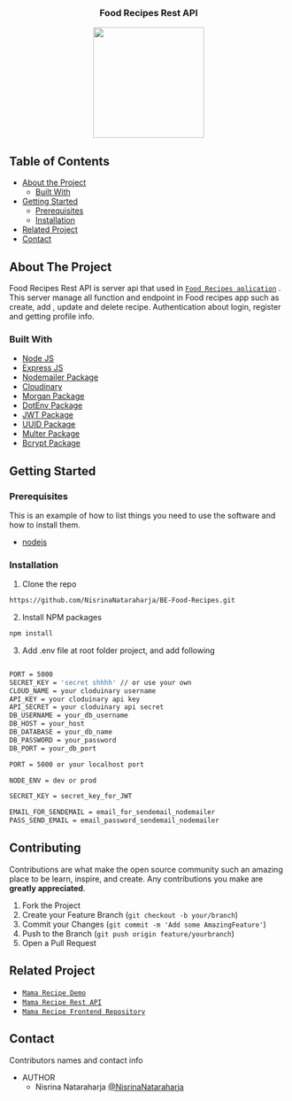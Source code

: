<br />
<p align="center">

  <h3 align="center">Food Recipes Rest API</h3>
  <p align="center">
    <image align="center" width="200" src='https://github.com/NisrinaNataraharja/FE-Food-Recipes/blob/main/public/images/screenshoot/logo.png' />
  </p>


<!-- TABLE OF CONTENTS -->
## Table of Contents

* [About the Project](#about-the-project)
  * [Built With](#built-with)
* [Getting Started](#getting-started)
  * [Prerequisites](#prerequisites)
  * [Installation](#installation)
* [Related Project](#related-project)
* [Contact](#contact)



<!-- ABOUT THE PROJECT -->
## About The Project

Food Recipes Rest API is server api that used in [`Food Recipes aplication`](https://fe-food-recepies.vercel.app) . This server manage all function and endpoint in Food recipes app such as create, add , update and delete recipe. Authentication about login, register and getting profile info.


### Built With

* [Node JS](https://nodejs.org/en/docs/)
* [Express JS](https://expressjs.com/)
* [Nodemailer Package](https://www.npmjs.com/package/nodemailer)
* [Cloudinary](https://cloudinary.com/)
* [Morgan Package](https://www.npmjs.com/package/morgan)
* [DotEnv Package](https://www.npmjs.com/package/dotenv)
* [JWT Package](https://www.npmjs.com/package/jsonwebtoken)
* [UUID Package](https://www.npmjs.com/package/uuid)
* [Multer Package](https://www.npmjs.com/package/multer)
* [Bcrypt Package](https://www.npmjs.com/package/bcrypt)

<!-- GETTING STARTED -->
## Getting Started

### Prerequisites

This is an example of how to list things you need to use the software and how to install them.

* [nodejs](https://nodejs.org/en/download/)

### Installation

1. Clone the repo
```sh
https://github.com/NisrinaNataraharja/BE-Food-Recipes.git
```
2. Install NPM packages
```sh
npm install
```
3. Add .env file at root folder project, and add following
```sh

PORT = 5000
SECRET_KEY = 'secret shhhh' // or use your own
CLOUD_NAME = your cloduinary username
API_KEY = your cloduinary api key
API_SECRET = your cloduinary api secret
DB_USERNAME = your_db_username
DB_HOST = your_host
DB_DATABASE = your_db_name
DB_PASSWORD = your_password
DB_PORT = your_db_port

PORT = 5000 or your localhost port

NODE_ENV = dev or prod

SECRET_KEY = secret_key_for_JWT

EMAIL_FOR_SENDEMAIL = email_for_sendemail_nodemailer
PASS_SEND_EMAIL = email_password_sendemail_nodemailer

```


<!-- CONTRIBUTING -->
## Contributing

Contributions are what make the open source community such an amazing place to be learn, inspire, and create. Any contributions you make are **greatly appreciated**.

1. Fork the Project
2. Create your Feature Branch (`git checkout -b your/branch`)
3. Commit your Changes (`git commit -m 'Add some AmazingFeature'`)
4. Push to the Branch (`git push origin feature/yourbranch`)
5. Open a Pull Request



<!-- RELATED PROJECT -->
## Related Project
* [`Mama Recipe Demo`](https://fe-food-recepies.vercel.app)
* [`Mama Recipe Rest API`](https://food-recipes98.herokuapp.com/)
* [`Mama Recipe Frontend Repository`](https://github.com/NisrinaNataraharja/FE-Food-Recipes)


<!-- CONTACT -->
## Contact

Contributors names and contact info

* AUTHOR
  * Nisrina Nataraharja [@NisrinaNataraharja](https://github.com/NisrinaNataraharja)

